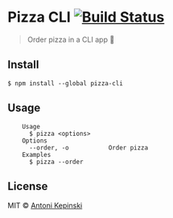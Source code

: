 # Pizza CLI [![Build Status](https://travis-ci.com/xxczaki/pizza-cli.svg?branch=master)](https://travis-ci.com/xxczaki/pizza-cli)

> Order pizza in a CLI app :pizza:


## Install

```
$ npm install --global pizza-cli
```


## Usage

```
	Usage
	  $ pizza <options>
	Options
	  --order, -o   		Order pizza
	Examples
	  $ pizza --order
```


## License

MIT © [Antoni Kepinski](https://kepinski.me)
